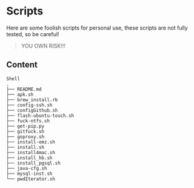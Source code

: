 # Scripts

Here are some foolish scripts for personal use, these scripts are not fully tested,  so be careful! 

> YOU OWN RISK!!!

## Content
```
Shell
.
├── README.md
├── apk.sh
├── brew_install.rb
├── config-ssh.sh
├── configGithub.sh
├── flash-ubuntu-touch.sh
├── fuck-ntfs.sh
├── get-pip.py
├── gitfuck.sh
├── goproxy.sh
├── install-omz.sh
├── install.sh
├── install4mac.sh
├── install_hb.sh
├── install_pgsql.sh
├── java-cfg.sh
├── mysql-inst.sh
└── pwdIterator.sh
```
